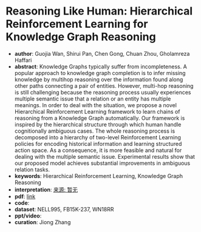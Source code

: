 # Reasoning Like Human: Hierarchical Reinforcement Learning for Knowledge Graph Reasoning
* **author**: Guojia Wan, Shirui Pan, Chen Gong, Chuan Zhou, Gholamreza Haffari
* **abstract**: Knowledge Graphs typically suffer from incompleteness. A popular approach to knowledge graph completion is to infer missing knowledge by multihop reasoning over the information found along other paths connecting a pair of entities. However, multi-hop reasoning is still challenging because the reasoning process usually experiences multiple semantic issue that a relation or an entity has multiple meanings. In order to deal with the situation, we propose a novel Hierarchical Reinforcement Learning framework to learn chains of reasoning from a Knowledge Graph automatically. Our framework is inspired by the hierarchical structure through which human handle cognitionally ambiguous cases. The whole reasoning process is decomposed into a hierarchy of two-level Reinforcement Learning policies for encoding historical information and learning structured action space. As a consequence, it is more feasible and natural for dealing with the multiple semantic issue. Experimental results show that our proposed model achieves substantial improvements in ambiguous relation tasks.
* **keywords**: Hierarchical Reinforcement Learning, Knowledge Graph Reasoning
* **interpretation**: [来源: 暂无]()
* **pdf**: [link](https://www.ijcai.org/Proceedings/2020/267)
* **code**:
* **dataset**: NELL995, FB15K-237, WN18RR
* **ppt/video**:
* **curation**: Jiong Zhang 